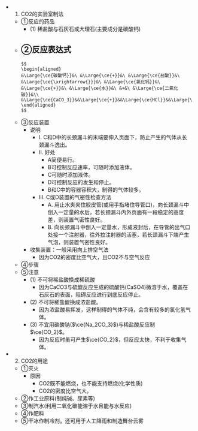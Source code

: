 -
  1. CO2的实验室制法
	- ①反应的药品
		- (1) 稀盐酸与石灰石或大理石(主要成分是碳酸钙)
	- ②反应表达式
		-
		  $$
		  \begin{aligned}
		  &\Large{\ce{碳酸钙}}&\ &\Large{\ce{+}}&\ &\Large{\ce{盐酸}}&\ &\Large{\ce{\xrightarrow{}}}&\ &\Large{\ce{氯化钙}}&\ &\Large{\ce{+}}&\ &\Large{\ce{水}}&\ &+&\ &\Large{\ce{二氧化碳}}&\\
		  &\Large{\ce{CaCO_3}}&&\Large{\ce{+}}&&\Large{\ce{HCl}}&&\Large{\ce{}}&&CaCl2&&+&&H2O&&+&&CO2&
		  \end{aligned}
		  $$
	- ③反应装置
		- 说明
			- I. C和D中的长颈漏斗的末端要伸入页面下，防止产生的气体从长颈漏斗逸出。
			- II. 好处
				- A简便易行。
				- B可控制反应速率，可随时添加液体。
				- C可随时添加液体。
				- D可控制反应的发生和停止。
				- B和C中的容器容积大，制得的气体较多。
			- III. C或D装置的气密性检查方法
				- A. 用止水夹夹住胶皮管(或用手指堵住导管口)，向长颈漏斗中倒入一定量的水后，若长颈漏斗内外页面有一段稳定的高度差，则装置气密性良好。
				- B. 向长颈漏斗中倒入一定量水，形成液封后，在导管的出气口处接一个注射器，往外拉注射器的活塞，若长颈漏斗下端产生气泡，则装置气密性良好。
		- 收集装置：一般采用向上排空气法
			- 因为CO2的密度比空气大，且CO2不与空气反应
	- ④步骤
	- ⑤注意
		- (1) 不可将稀盐酸换成稀硫酸
			- 因为CaCO3与硫酸反应生成的硫酸钙(CaSO4)微溶于水，覆盖在石灰石的表面，阻碍反应进行到底反应停止。
		- (2) 不可将稀盐酸换成浓盐酸。
			- 因为浓盐酸易挥发，这样制得的气体不纯，会含有较多的氯化氢气体。
		- (3) 不宜用碳酸钠($\ce{Na_2CO_3}$)与稀盐酸反应制$\ce{CO_2}$。
			- 因为反应时虽可产生$\ce{CO_2}$，但反应太快，不利于收集气体。
-
  2. CO2的用途
	- ①灭火
		- 原因
			- CO2既不能燃烧，也不能支持燃烧(化学性质)
			- CO2的密度比空气大。
	- ②作工业原料(制纯碱、尿素等)
	- ③制汽水(利用二氧化碳能溶于水且能与水反应)
	- ④作肥料
	- ⑤干冰作制冷剂，还可用于人工降雨和制造舞台云雾